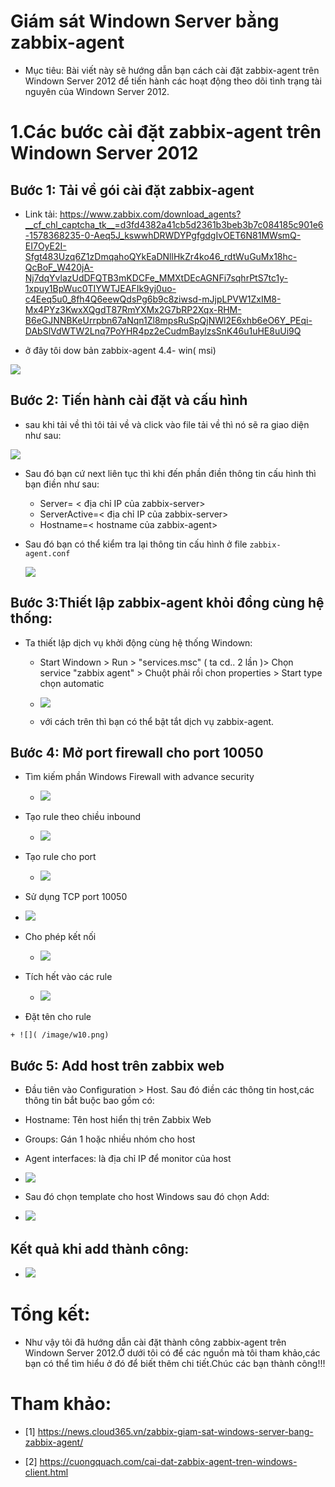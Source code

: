 
# Giám sát Windown Server bằng zabbix-agent

- Mục tiêu: Bài viết này sẽ hướng dẫn bạn cách cài đặt zabbix-agent trên Windown Server 2012 để tiến hành các hoạt động theo dõi tình trạng tài nguyên của 
 Windown Server 2012.
  
 
# 1.Các bước cài đặt zabbix-agent trên Windown Server 2012

## Bước 1: Tải về gói cài đặt zabbix-agent
  
 + Link tải: https://www.zabbix.com/download_agents?__cf_chl_captcha_tk__=d3fd4382a41cb5d2361b3beb3b7c084185c901e6-1578368235-0-Aeq5J_kswwhDRWDYPgfgdgIvOET6N81MWsmQ-EI7OyE2I-Sfgt483Uzq6Z1zDmqahoQYkEaDNllHkZr4ko46_rdtWuGuMx18hc-QcBoF_W420jA-Nj7dqYvlazUdDFQTB3mKDCFe_MMXtDEcAGNFi7sqhrPtS7tc1y-1xpuy1BpWuc0TIYWTJEAFIk9yj0uo-c4Eeq5u0_8fh4Q6eewQdsPg6b9c8ziwsd-mJjpLPVW1ZxIM8-Mx4PYz3KwxXQgdT87RmYXMx2G7bRP2Xqx-RHM-B6eGJNNBKeUrrpbn67aNqn1Zl8mpsRuSpQjNWl2E6xhb6eO6Y_PEqi-DAbSlVdWTW2Lnq7PoYHR4pz2eCudmBaylzsSnK46u1uHE8uUi9Q

 + ở đây tôi dow bản zabbix-agent 4.4- win( msi)
  
  ![]( /image/w3.PNG)
  
## Bước 2: Tiến hành cài đặt và cấu hình
 
 - sau khi tải về thì tôi tải về và click vào file tải về thì nó sẽ ra giao diện như sau:
   
  ![]( /image/w14.PNG)

 - Sau đó bạn cứ next liên tục thì khi đến phần điền thông tin cấu hình thì bạn điền như sau:
   
   + Server= < địa chỉ IP của zabbix-server>
   + ServerActive=< địa chỉ IP của zabbix-server>
   + Hostname=< hostname của zabbix-agent>
   
 - Sau đó bạn có thể kiểm tra lại thông tin cấu hình ở file `zabbix-agent.conf`
   
   ![]( /image/w16.PNG)   
   
## Bước 3:Thiết lập zabbix-agent khỏi đồng cùng hệ thống:

  - Ta thiết lập dịch vụ khởi động cùng hệ thống Windown:
    
	+ Start Windown > Run > "services.msc" ( ta cd.. 2 lần )> Chọn service "zabbix agent" > Chuột phải rồi chon properties > Start type chọn automatic
	
	+ ![]( /image/w4.PNG)
	
	+ với cách trên thì bạn có thể bật tắt dịch vụ zabbix-agent.
	
## Bước 4: Mở port firewall cho port 10050

   - Tìm kiếm phần Windows Firewall with advance security

     + ![]( /image/w5.PNG)

   - Tạo rule theo chiều inbound
   
     + ![]( /image/w6.PNG)
  
   - Tạo rule cho port

     + ![]( /image/w7.png)
   
   - Sử dụng TCP port 10050
    
   + ![]( /image/w8.png)

   - Cho phép kết nối

     + ![]( /image/w9.png)

   - Tích hết vào các rule

     + ![]( /image/ww.png)

   - Đặt tên cho rule
     
    + ![]( /image/w10.png)

## Bước 5: Add host trên zabbix web

  - Đầu tiên vào Configuration > Host. Sau đó điền các thông tin host,các thông tin bắt buộc bao gồm có:
   
   + Hostname: Tên host hiển thị trên Zabbix Web
   + Groups: Gán 1 hoặc nhiều nhóm cho host
   + Agent interfaces: là địa chỉ IP để monitor của host 
   
   + ![]( /image/w13.PNG)
   
  - Sau đó chọn template cho host Windows sau đó chọn Add:
  
   + ![]( /image/w11.PNG)
   
## Kết quả khi add thành công:

  - ![]( /image/w12.PNG)

# Tổng kết:

  - Như vậy tôi đã hướng dẫn cài đặt thành công zabbix-agent trên Windown Server 2012.Ở dưới tôi có để các nguồn mà tôi tham khảo,các bạn có thể tìm hiểu ở
  đó để biết thêm chi tiết.Chúc các bạn thành công!!!
  
# Tham khảo:

 - [1] https://news.cloud365.vn/zabbix-giam-sat-windows-server-bang-zabbix-agent/

 - [2] https://cuongquach.com/cai-dat-zabbix-agent-tren-windows-client.html 

  
   
  
   
   
